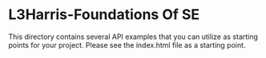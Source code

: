 # L3Harris-Foundations Of SE


This directory contains several API examples that you can utilize as starting points for your project. Please see the index.html file as a starting point.

